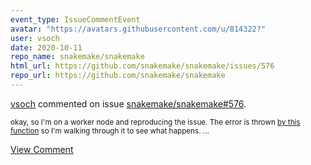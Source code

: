 ```yaml
---
event_type: IssueCommentEvent
avatar: "https://avatars.githubusercontent.com/u/814322?"
user: vsoch
date: 2020-10-11
repo_name: snakemake/snakemake
html_url: https://github.com/snakemake/snakemake/issues/576
repo_url: https://github.com/snakemake/snakemake
---
```


<a href='https://github.com/vsoch' target='_blank'>vsoch</a> commented on issue <a href='https://github.com/snakemake/snakemake/issues/576' target='_blank'>snakemake/snakemake#576</a>.

<small>okay, so I'm on a worker node and reproducing the issue. The error is thrown [by this function](https://github.com/snakemake/snakemake/blob/master/snakemake/dag.py#L455) so I'm walking through it to see what happens....</small>

<a href='https://github.com/snakemake/snakemake/issues/576' target='_blank'>View Comment</a>